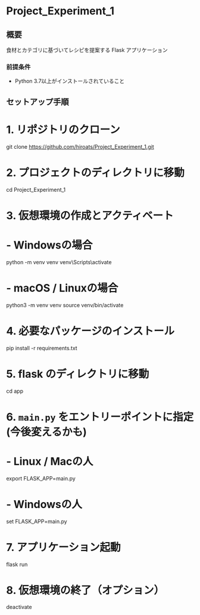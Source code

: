 # Project_Experiment_1

## 概要

食材とカテゴリに基づいてレシピを提案する Flask アプリケーション

### 前提条件

- Python 3.7以上がインストールされていること

## セットアップ手順

# 1. リポジトリのクローン
git clone https://github.com/hiroats/Project_Experiment_1.git

# 2. プロジェクトのディレクトリに移動
cd Project_Experiment_1

# 3. 仮想環境の作成とアクティベート

# - Windowsの場合
python -m venv venv
venv\Scripts\activate

# - macOS / Linuxの場合
python3 -m venv venv
source venv/bin/activate

# 4. 必要なパッケージのインストール
pip install -r requirements.txt

# 5. flask のディレクトリに移動
cd app

# 6. `main.py` をエントリーポイントに指定　(今後変えるかも)

# - Linux / Macの人
export FLASK_APP=main.py

# - Windowsの人
set FLASK_APP=main.py

# 7. アプリケーション起動
flask run

# 8. 仮想環境の終了（オプション）
deactivate
